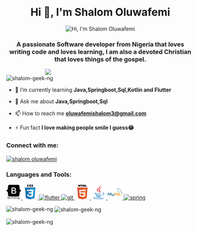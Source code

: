 <h1 align="center">Hi 👋, I'm Shalom Oluwafemi</h1>
<p align="center">
  <img src="https://media1.tenor.com/m/GfSX-u7VGM4AAAAC/coding.gif" alt="Hi, I'm Shalom Oluwafemi" width="400">
</p>
<h3 align="center">A passionate Software developer from Nigeria that loves writing code and loves learning, I am also a devoted Christian that loves things of the gospel.</h3>

<img align="right" width="400" src="https://media1.tenor.com/m/wA8Gx_UqnY4AAAAC/coding.gif">


<p align="left"> <img src="https://komarev.com/ghpvc/?username=shalom-geek-ng&label=Profile%20views&color=0e75b6&style=flat" alt="shalom-geek-ng" /> </p>

- 🌱 I’m currently learning **Java,Springboot,Sql,Kotlin and Flutter**

- 💬 Ask me about **Java,Springboot,Sql**

- 📫 How to reach me **oluwafemishalom3@gmail.com**

- ⚡ Fun fact **I love making people smile I guess😂**

<h3 align="left">Connect with me:</h3>
<p align="left">
<a href="https://linkedin.com/in/shalom oluwafemi" target="blank"><img align="center" src="https://raw.githubusercontent.com/rahuldkjain/github-profile-readme-generator/master/src/images/icons/Social/linked-in-alt.svg" alt="shalom oluwafemi" height="30" width="40" /></a>
</p>

<h3 align="left">Languages and Tools:</h3>
<p align="left"> <a href="https://getbootstrap.com" target="_blank" rel="noreferrer"> <img src="https://raw.githubusercontent.com/devicons/devicon/master/icons/bootstrap/bootstrap-plain-wordmark.svg" alt="bootstrap" width="40" height="40"/> </a> <a href="https://www.w3schools.com/css/" target="_blank" rel="noreferrer"> <img src="https://raw.githubusercontent.com/devicons/devicon/master/icons/css3/css3-original-wordmark.svg" alt="css3" width="40" height="40"/> </a> <a href="https://flutter.dev" target="_blank" rel="noreferrer"> <img src="https://www.vectorlogo.zone/logos/flutterio/flutterio-icon.svg" alt="flutter" width="40" height="40"/> </a> <a href="https://git-scm.com/" target="_blank" rel="noreferrer"> <img src="https://www.vectorlogo.zone/logos/git-scm/git-scm-icon.svg" alt="git" width="40" height="40"/> </a> <a href="https://www.w3.org/html/" target="_blank" rel="noreferrer"> <img src="https://raw.githubusercontent.com/devicons/devicon/master/icons/html5/html5-original-wordmark.svg" alt="html5" width="40" height="40"/> </a> <a href="https://www.java.com" target="_blank" rel="noreferrer"> <img src="https://raw.githubusercontent.com/devicons/devicon/master/icons/java/java-original.svg" alt="java" width="40" height="40"/> </a> <a href="https://www.mysql.com/" target="_blank" rel="noreferrer"> <img src="https://raw.githubusercontent.com/devicons/devicon/master/icons/mysql/mysql-original-wordmark.svg" alt="mysql" width="40" height="40"/> </a> <a href="https://spring.io/" target="_blank" rel="noreferrer"> <img src="https://www.vectorlogo.zone/logos/springio/springio-icon.svg" alt="spring" width="40" height="40"/> </a> </p>

<p><img align="left" src="https://github-readme-stats.vercel.app/api/top-langs?username=shalom-geek-ng&show_icons=true&locale=en&layout=compact" alt="shalom-geek-ng" /></p>

<p>&nbsp;<img align="center" src="https://github-readme-stats.vercel.app/api?username=shalom-geek-ng&show_icons=true&locale=en" alt="shalom-geek-ng" /></p>

<p><img align="center" src="https://github-readme-streak-stats.herokuapp.com/?user=shalom-geek-ng&" alt="shalom-geek-ng" /></p>
